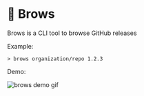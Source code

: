 # 🥸 Brows

Brows is a CLI tool to browse GitHub releases

Example:

```
> brows organization/repo 1.2.3
```

Demo:

![brows demo gif](https://gist.githubusercontent.com/rubysolo/b950484268a607cfefaf644c3b5342da/raw/b029cbcdbcd5c2769ec79cf70bcbd4a097796da7/brows.gif)
